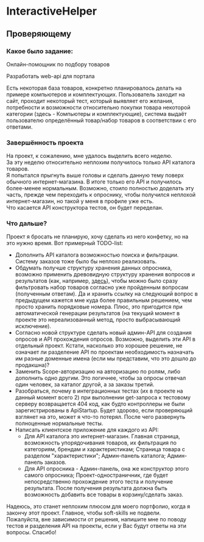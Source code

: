 # InteractiveHelper
## Проверяющему
### Какое было задание:
Онлайн-помощник по подбору товаров

Разработать web-api для портала

Есть некоторая база товаров, конкретно планировалось делать на примере компьютеров и комплектующих. Пользователь заходит на сайт, проходит некоторый тест, который выявляет его желания, потребности и возможности относительно покупки товара некоторой категории (здесь - Компьютеры и комплектующие), система выдаёт пользователю определённый товар/набор товаров в соответствии с его ответами.

### Завершённость проекта
На проект, к сожалению, мне удалось выделить всего неделю.  
За эту неделю относительно неплохим получилось только API каталога товаров.  
Я попытался прыгнуть выше головы и сделать данную тему поверх обычного интернет-магазина. В итоге только его API и получилось более-менее нормальным.
Возможно, стоило полностью доделать эту часть, прежде чем переходить к опроснику, чтобы получился неплохой интернет-магазин, но такой у меня в профиле уже есть.  
Что касается API конструктора тестов, он будет переделан.

### Что дальше?
Проект я бросать не планирую, хочу сделать из него конфетку, но на это нужно время. Вот примерный TODO-list:
- Дополнить API каталога возможностью поиска и фильтрации. Систему заказов тоже было бы неплохо реализовать.
- Обдумать получше структуру хранения данных опросника, возможно применить древовидную структуру хранения вопросов и результатов (как, например, [здесь](https://habr.com/ru/post/516596/)), чтобы можно было сразу фильтровать набор товаров согласно уже пройденным вопросам (полученным ответам). Да и хранить ссылку на следующий вопрос в предыдущем кажется мне куда более правильным решением, чем просто хранить порядковые номера. Плюс, это пригодится при автоматической генерации результатов (на текущий момент в проекте это нереализованный метод, просто выбрасывающий исключение).
- Согласно новой структуре сделать новый админ-API для создания опросов и API прохождения опросов. Возможно, выделить эти API в отдельный проект. Кстати, насколько это хорошее решение, не означает ли разделение API по проектам необходимость назначать им разные доменные имена (если мы представим, что это дошло до продакшна)?
- Заменить Scope-авторизацию на авторизацию по ролям, либо дополнить одно другим. Это логичнее, чтобы за опросы отвечал один человек, за каталог другой, а за заказы третий.
- Разобраться, почему в интеграционных тестах (их в проекте на данный момент всего 2) при выполнении get-запроса к тестовому серверу возвращается 404 код, как будто контроллеры не были зарегистрированы в ApiStartup. Будет здорово, если проверяющий взглянет на это, может я что-то потерял. После чего развернуть полноценные нормальные тесты.
- Написать клиентское приложение для каждого из API:
  - Для API каталога это интернет-магазин. Главная страница, возможность упорядочивания товаров, их фильтрация по категориям, брендам и характеристикам; Страница товара с разделом "характеристики"; Админ-панель каталога; Админ-панель заказов.
  - Для API опросника - Админ-панель, она же конструктор этого самого опросника; Проект-одностраничник, где будет непосредственно прохождение этого теста и получение результата. После получения результата должна быть возможность добавить все товары в корзину/сделать заказ.
 
Надеюсь, это станет неплохим плюсом для моего портфолио, когда я закончу этот проект. Главное, чтобы soft-skills не подвели.  
Пожалуйста, вне зависимости от решения, напишите мне по поводу тестов и разделения API на проекты, если у Вас будут ответы на эти вопросы. Спасибо!
